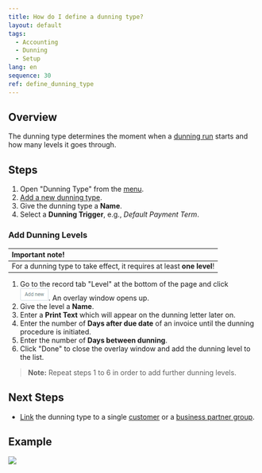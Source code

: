 ```yaml
---
title: How do I define a dunning type?
layout: default
tags:
  - Accounting
  - Dunning
  - Setup
lang: en
sequence: 30
ref: define_dunning_type
---
```


## Overview
The dunning type determines the moment when a [dunning run](Dunning_Run) starts and how many levels it goes through.

## Steps
1. Open "Dunning Type" from the [menu](Menu).
1. [Add a new dunning type](New_Record_Window).
1. Give the dunning type a **Name**.
1. Select a **Dunning Trigger**, e.g., *Default Payment Term*.

### Add Dunning Levels

| **Important note!** |
| :- |
| For a dunning type to take effect, it requires at least **one level**! |

1. Go to the record tab "Level" at the bottom of the page and click ![](assets/Add_New_Button.png). An overlay window opens up.
1. Give the level a **Name**.
1. Enter a **Print Text** which will appear on the dunning letter later on.
1. Enter the number of **Days after due date** of an invoice until the dunning procedure is initiated.
1. Enter the number of **Days between dunning**.
1. Click "Done" to close the overlay window and add the dunning level to the list.
 >**Note:** Repeat steps 1 to 6 in order to add further dunning levels.

## Next Steps
- [Link](link_dunning_type_to_partner) the dunning type to a single [customer](New_business_partner_customer) or a [business partner group](New_Business_Partner_Group).

## Example
![](assets/Define_dunning_type.gif)
